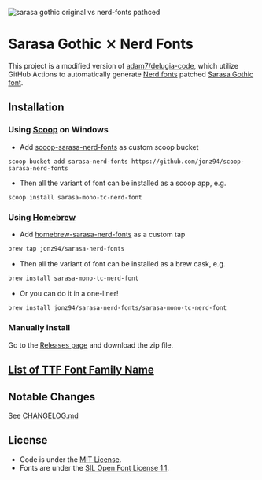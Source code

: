 ![sarasa gothic original vs nerd-fonts pathced](https://i.imgur.com/vZVe5bG.png)

# Sarasa Gothic ⨯ Nerd Fonts

This project is a modified version of [adam7/delugia-code](https://github.com/adam7/delugia-code), which utilize GitHub Actions to automatically generate [Nerd fonts](https://github.com/ryanoasis/nerd-fonts) patched [Sarasa Gothic font](https://github.com/be5invis/Sarasa-Gothic).

## Installation

### Using [Scoop](https://scoop.sh) on Windows

- Add [scoop-sarasa-nerd-fonts](https://github.com/jonz94/scoop-sarasa-nerd-fonts) as custom scoop bucket

```
scoop bucket add sarasa-nerd-fonts https://github.com/jonz94/scoop-sarasa-nerd-fonts
```

- Then all the variant of font can be installed as a scoop app, e.g.

```
scoop install sarasa-mono-tc-nerd-font
```

### Using [Homebrew](https://brew.sh/)

- Add [homebrew-sarasa-nerd-fonts](https://github.com/jonz94/homebrew-sarasa-nerd-fonts) as a custom tap

```bash
brew tap jonz94/sarasa-nerd-fonts
```

- Then all the variant of font can be installed as a brew cask, e.g.

```bash
brew install sarasa-mono-tc-nerd-font
```

- Or you can do it in a one-liner!

```bash
brew install jonz94/sarasa-nerd-fonts/sarasa-mono-tc-nerd-font
```

### Manually install

Go to the [Releases page](https://github.com/jonz94/Sarasa-Gothic-Nerd-Fonts/releases) and download the zip file.

## [List of TTF Font Family Name](docs/ttf-font-family-name.md)

## Notable Changes

See [CHANGELOG.md](CHANGELOG.md)

## License

- Code is under the [MIT License](LICENSE).
- Fonts are under the [SIL Open Font License 1.1](https://github.com/be5invis/Sarasa-Gothic/blob/master/LICENSE).
